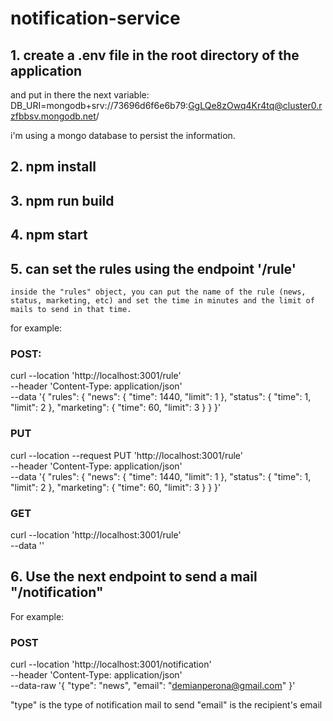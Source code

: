 # notification-service


## 1. create a .env file in the root directory of the application
and put in there the next variable:
DB_URI=mongodb+srv://73696d6f6e6b79:GgLQe8zOwq4Kr4tq@cluster0.rzfbbsv.mongodb.net/

i'm using a mongo database to persist the information.

## 2. npm install
## 3. npm run build
## 4. npm start

## 5. can set the rules using the endpoint '/rule'
    inside the "rules" object, you can put the name of the rule (news, status, marketing, etc) and set the time in minutes and the limit of mails to send in that time.

for example:

### POST:
curl --location 'http://localhost:3001/rule' \
--header 'Content-Type: application/json' \
--data '{
  "rules": {
    "news": {
        "time": 1440,
        "limit": 1
    },
    "status": {
        "time": 1,
        "limit": 2
    },
    "marketing": {
        "time": 60,
        "limit": 3
    }
  }
}'

### PUT
curl --location --request PUT 'http://localhost:3001/rule' \
--header 'Content-Type: application/json' \
--data '{
  "rules": {
    "news": {
        "time": 1440,
        "limit": 1
    },
    "status": {
        "time": 1,
        "limit": 2
    },
    "marketing": {
        "time": 60,
        "limit": 3
    }
  }
}'

### GET
curl --location 'http://localhost:3001/rule' \
--data ''


## 6. Use the next endpoint to send a mail "/notification"

For example:

### POST 

curl --location 'http://localhost:3001/notification' \
--header 'Content-Type: application/json' \
--data-raw '{
    "type": "news",
    "email": "demianperona@gmail.com"
}'


"type" is the type of notification mail to send
"email" is the recipient's email

